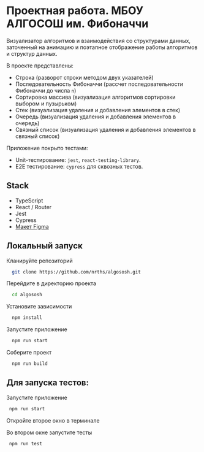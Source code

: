 # Проектная работа. МБОУ АЛГОСОШ им. Фибоначчи
Визуализатор алгоритмов и взаимодействия со структурами данных, заточенный на анимацию и поэтапное отображение работы алгоритмов и структур данных.

В проекте представлены:
- Строка (разворот строки методом двух указателей)
- Последовательность Фибоначчи (рассчет последовательности Фибоначчи до числа `n`)
- Сортировка массива (визуализация алгоритмов сортировки выбором и пузырьком)
- Стек (визуализация удаления и добавления элементов в стек)
- Очередь (визуализация удаления и добавления элементов в очередь)
- Связный список (визуализация удаления и добавления элементов в связный список)

Приложение покрыто тестами:
- Unit-тестирование: `jest`, `react-testing-library`.
- E2E тестирование: `cypress` для сквозных тестов.
## Stack
* TypeScript
* React / Router
* Jest
* Cypress
* [Макет Figma](https://www.figma.com/file/RIkypcTQN5d37g7RRTFid0/Algososh_external_link?node-id=0%3A1)
## Локальный запуск

Кланируйте репозиторий
```bash
  git clone https://github.com/nrths/algososh.git
```

Перейдите в директорию проекта
```bash
  cd algososh
```

Установите зависимости
```bash
  npm install
```

Запустите приложение
```bash
  npm run start
```

Соберите проект
```bash
  npm run build
```


## Для запуска тестов:

Запустите приложение
```bash
 npm run start
```
Откройте второе окно в терминале

Во втором окне запустите тесты
```bash
 npm run test
```
